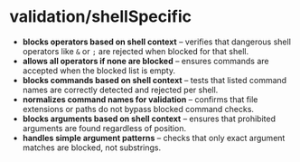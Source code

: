 # validation/shellSpecific

- **blocks operators based on shell context** – verifies that dangerous shell operators like `&` or `;` are rejected when blocked for that shell.
- **allows all operators if none are blocked** – ensures commands are accepted when the blocked list is empty.
- **blocks commands based on shell context** – tests that listed command names are correctly detected and rejected per shell.
- **normalizes command names for validation** – confirms that file extensions or paths do not bypass blocked command checks.
- **blocks arguments based on shell context** – ensures that prohibited arguments are found regardless of position.
- **handles simple argument patterns** – checks that only exact argument matches are blocked, not substrings.
